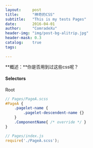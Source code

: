 ```yaml
---
layout:     post
title:      "神奇的CSS"
subtitle:   "This is my tests Pages"
date:       2016-04-01
author:     "ComradeXu"
header-img: "img/post-bg-alitrip.jpg"
header-mask: 0.3
catalog:    true
tags:
    
---
```


**概述：**你是否用到过这些css呢？

#### Selectors

Root

```scss
// Pages/PageA.scss
#PageA {
    .pagelet-name {
        .pagelet-descendent-name {}
    }
    .ComponentName{ /* override */ }
}
```

```javascript
// Pages/index.js
require('./PageA.scss');
```